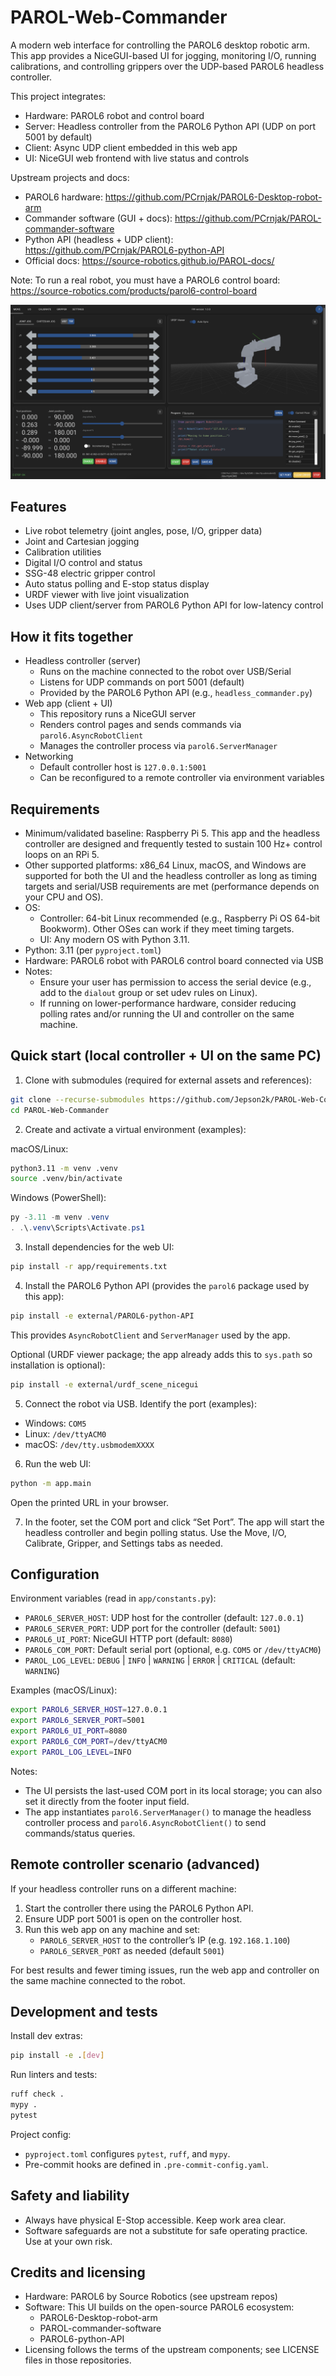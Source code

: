 # PAROL-Web-Commander

A modern web interface for controlling the PAROL6 desktop robotic arm. This app provides a NiceGUI-based UI for jogging, monitoring I/O, running calibrations, and controlling grippers over the UDP-based PAROL6 headless controller.

This project integrates:
- Hardware: PAROL6 robot and control board
- Server: Headless controller from the PAROL6 Python API (UDP on port 5001 by default)
- Client: Async UDP client embedded in this web app
- UI: NiceGUI web frontend with live status and controls

Upstream projects and docs:
- PAROL6 hardware: https://github.com/PCrnjak/PAROL6-Desktop-robot-arm
- Commander software (GUI + docs): https://github.com/PCrnjak/PAROL-commander-software
- Python API (headless + UDP client): https://github.com/PCrnjak/PAROL6-python-API
- Official docs: https://source-robotics.github.io/PAROL-docs/

Note: To run a real robot, you must have a PAROL6 control board: https://source-robotics.com/products/parol6-control-board

![PAROL Web Commander Interface](images/readme_screenshot.png)

## Features

- Live robot telemetry (joint angles, pose, I/O, gripper data)
- Joint and Cartesian jogging
- Calibration utilities
- Digital I/O control and status
- SSG-48 electric gripper control
- Auto status polling and E-stop status display
- URDF viewer with live joint visualization
- Uses UDP client/server from PAROL6 Python API for low-latency control

## How it fits together

- Headless controller (server)
  - Runs on the machine connected to the robot over USB/Serial
  - Listens for UDP commands on port 5001 (default)
  - Provided by the PAROL6 Python API (e.g., `headless_commander.py`)
- Web app (client + UI)
  - This repository runs a NiceGUI server
  - Renders control pages and sends commands via `parol6.AsyncRobotClient`
  - Manages the controller process via `parol6.ServerManager`
- Networking
  - Default controller host is `127.0.0.1:5001`
  - Can be reconfigured to a remote controller via environment variables

## Requirements

- Minimum/validated baseline: Raspberry Pi 5. This app and the headless controller are designed and frequently tested to sustain 100 Hz+ control loops on an RPi 5.
- Other supported platforms: x86_64 Linux, macOS, and Windows are supported for both the UI and the headless controller as long as timing targets and serial/USB requirements are met (performance depends on your CPU and OS).
- OS:
  - Controller: 64-bit Linux recommended (e.g., Raspberry Pi OS 64-bit Bookworm). Other OSes can work if they meet timing targets.
  - UI: Any modern OS with Python 3.11.
- Python: 3.11 (per `pyproject.toml`)
- Hardware: PAROL6 robot with PAROL6 control board connected via USB
- Notes:
  - Ensure your user has permission to access the serial device (e.g., add to the `dialout` group or set udev rules on Linux).
  - If running on lower-performance hardware, consider reducing polling rates and/or running the UI and controller on the same machine.

## Quick start (local controller + UI on the same PC)

1) Clone with submodules (required for external assets and references):
```bash
git clone --recurse-submodules https://github.com/Jepson2k/PAROL-Web-Commander.git
cd PAROL-Web-Commander
```

2) Create and activate a virtual environment (examples):

macOS/Linux:
```bash
python3.11 -m venv .venv
source .venv/bin/activate
```

Windows (PowerShell):
```powershell
py -3.11 -m venv .venv
. .\.venv\Scripts\Activate.ps1
```

3) Install dependencies for the web UI:
```bash
pip install -r app/requirements.txt
```

4) Install the PAROL6 Python API (provides the `parol6` package used by this app):
```bash
pip install -e external/PAROL6-python-API
```
This provides `AsyncRobotClient` and `ServerManager` used by the app.

Optional (URDF viewer package; the app already adds this to `sys.path` so installation is optional):
```bash
pip install -e external/urdf_scene_nicegui
```

5) Connect the robot via USB. Identify the port (examples):
- Windows: `COM5`
- Linux: `/dev/ttyACM0`
- macOS: `/dev/tty.usbmodemXXXX`

6) Run the web UI:
```bash
python -m app.main
```
Open the printed URL in your browser.

7) In the footer, set the COM port and click “Set Port”. The app will start the headless controller and begin polling status. Use the Move, I/O, Calibrate, Gripper, and Settings tabs as needed.

## Configuration

Environment variables (read in `app/constants.py`):

- `PAROL6_SERVER_HOST`: UDP host for the controller (default: `127.0.0.1`)
- `PAROL6_SERVER_PORT`: UDP port for the controller (default: `5001`)
- `PAROL6_UI_PORT`: NiceGUI HTTP port (default: `8080`)
- `PAROL6_COM_PORT`: Default serial port (optional, e.g. `COM5` or `/dev/ttyACM0`)
- `PAROL_LOG_LEVEL`: `DEBUG` | `INFO` | `WARNING` | `ERROR` | `CRITICAL` (default: `WARNING`)

Examples (macOS/Linux):
```bash
export PAROL6_SERVER_HOST=127.0.0.1
export PAROL6_SERVER_PORT=5001
export PAROL6_UI_PORT=8080
export PAROL6_COM_PORT=/dev/ttyACM0
export PAROL_LOG_LEVEL=INFO
```

Notes:
- The UI persists the last-used COM port in its local storage; you can also set it directly from the footer input field.
- The app instantiates `parol6.ServerManager()` to manage the headless controller process and `parol6.AsyncRobotClient()` to send commands/status queries.

## Remote controller scenario (advanced)

If your headless controller runs on a different machine:

1. Start the controller there using the PAROL6 Python API.
2. Ensure UDP port 5001 is open on the controller host.
3. Run this web app on any machine and set:
   - `PAROL6_SERVER_HOST` to the controller’s IP (e.g. `192.168.1.100`)
   - `PAROL6_SERVER_PORT` as needed (default `5001`)

For best results and fewer timing issues, run the web app and controller on the same machine connected to the robot.

## Development and tests

Install dev extras:
```bash
pip install -e .[dev]
```

Run linters and tests:
```bash
ruff check .
mypy .
pytest
```

Project config:
- `pyproject.toml` configures `pytest`, `ruff`, and `mypy`.
- Pre-commit hooks are defined in `.pre-commit-config.yaml`.

## Safety and liability

- Always have physical E-Stop accessible. Keep work area clear.
- Software safeguards are not a substitute for safe operating practice. Use at your own risk.

## Credits and licensing

- Hardware: PAROL6 by Source Robotics (see upstream repos)
- Software: This UI builds on the open-source PAROL6 ecosystem:
  - PAROL6-Desktop-robot-arm
  - PAROL-commander-software
  - PAROL6-python-API
- Licensing follows the terms of the upstream components; see LICENSE files in those repositories.
